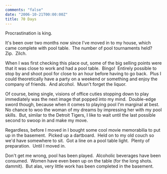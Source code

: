```yaml
---
comments: "false"
date: "2006-10-21T00:00:00Z"
title: 70 Days
---
```

<p>Procrastination is king.</p>
<p>It's been over two months now since I've moved in to my house, which came complete with pool table.  The number of pool tournaments held?  Zip.  Zilch.</p>
<p>When I was first checking this place out, some of the big selling points were that it was close to work and had a pool table.  Bingo!  Entirely possible to stop by and shoot pool for close to an hour before having to go back.  Plus I could theoretically have a party on a weekend or something and enjoy the company of friends.  And alcohol.  Musn't forget the liquor.</p>
<p>Of course, being single, visions of office cuties stopping down to play immediately was the next image that popped into my mind.  Double-edge sword though, because when it comes to playing pool I'm marginal at best.  No chance to woo the woman of my dreams by impressing her with my pool skills.  But, similar to the Detroit Tigers, I like to wait until the last possible second to swoop in and make my move.</p>
<p>Regardless, before I moved in I bought some cool movie memorabilia to put up in the basement.  Picked up a dartboard.  Held on to my old couch so we'd have somewhere to sit.  Got a line on a pool table light.  Plenty of preparation.  Until I moved in.</p>
<p>Don't get me wrong, pool has been played.  Alcoholic beverages have been consumed.  Women have even been up on the table (for the long shots.  dammit).  But alas, very little work has been completed in the basement.</p>
